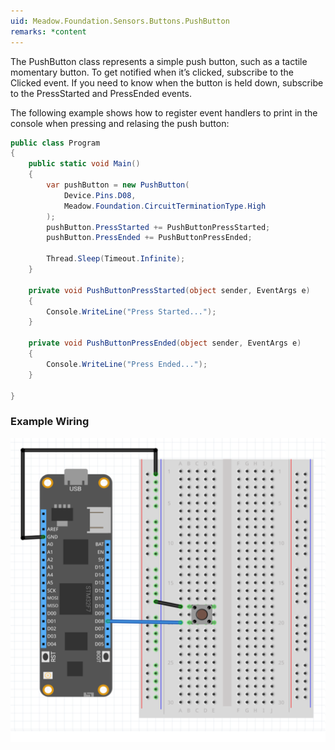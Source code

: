 ```yaml
---
uid: Meadow.Foundation.Sensors.Buttons.PushButton
remarks: *content
---
```


The PushButton class represents a simple push button, such as a tactile momentary button. To get notified when it’s clicked, subscribe to the Clicked event. If you need to know when the button is held down, subscribe to the PressStarted and PressEnded events.

The following example shows how to register event handlers to print in the console when pressing and relasing the push button:

```csharp
public class Program
{
    public static void Main()
    {
        var pushButton = new PushButton(
            Device.Pins.D08, 
            Meadow.Foundation.CircuitTerminationType.High
        );
        pushButton.PressStarted += PushButtonPressStarted;
        pushButton.PressEnded += PushButtonPressEnded;

        Thread.Sleep(Timeout.Infinite);
    }

    private void PushButtonPressStarted(object sender, EventArgs e)
    {
        Console.WriteLine("Press Started..."); 
    }

    private void PushButtonPressEnded(object sender, EventArgs e)
    {
        Console.WriteLine("Press Ended...");
    }
    
}
```

### Example Wiring

![](../../API_Assets/Meadow.Foundation.Sensors.Buttons.PushButton/PushButton.svg)
